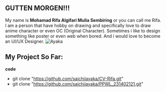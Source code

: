## GUTTEN MORGEN!!! 

My name is **Mohamad Rifa Algifari Mulia Sembiring** or you can call me Rifa. I am a person that have hobby on drawing and specifically love to draw anime character or even OC (Original Character). Sometimes i like to design something like poster or even web when bored. And i would love to become an UI/UX Designer.
![Ayaka](https://www.google.com/url?sa=i&url=https%3A%2F%2Fwww.reddit.com%2Fr%2FGenshin_Impact%2Fcomments%2Fmzjq3s%2Fayaka_on_a_chair%2F&psig=AOvVaw0uSzzWfVdIOe0eSVfFCMKR&ust=1741508769504000&source=images&cd=vfe&opi=89978449&ved=0CBQQjRxqFwoTCPDdw_eH-osDFQAAAAAdAAAAABAR)

## My Project So Far:
**code**
- git clone "https://github.com/saichiiayaka/CV-Rifa.git"
- git clone "https://github.com/saichiiayaka/PPWL_231402121.git"
